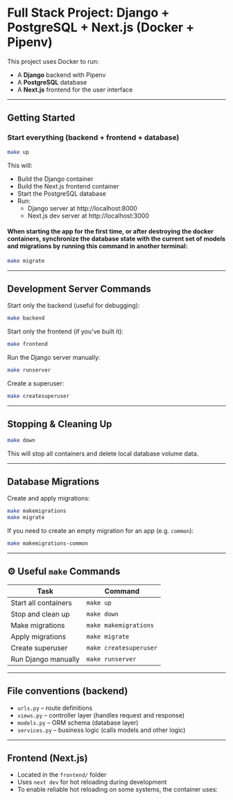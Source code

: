 # Full Stack Project: Django + PostgreSQL + Next.js (Docker + Pipenv)

This project uses Docker to run:
- A **Django** backend with Pipenv
- A **PostgreSQL** database
- A **Next.js** frontend for the user interface

---

## Getting Started

### Start everything (backend + frontend + database)

```bash
make up
```

This will:
- Build the Django container
- Build the Next.js frontend container
- Start the PostgreSQL database
- Run:
  - Django server at http://localhost:8000
  - Next.js dev server at http://localhost:3000

#### When starting the app for the first time, or after destroying the docker containers, synchronize the database state with the current set of models and migrations by running this command in another terminal:

```bash
make migrate
```

---

## Development Server Commands

Start only the backend (useful for debugging):

```bash
make backend
```

Start only the frontend (if you've built it):

```bash
make frontend
```

Run the Django server manually:

```bash
make runserver
```

Create a superuser:

```bash
make createsuperuser
```
---

## Stopping & Cleaning Up

```bash
make down
```

This will stop all containers and delete local database volume data.


---

## Database Migrations

Create and apply migrations:

```bash
make makemigrations
make migrate
```

If you need to create an empty migration for an app (e.g. `common`):

```bash
make makemigrations-common
```

---



## ⚙️ Useful `make` Commands

| Task                         | Command                |
|------------------------------|------------------------|
| Start all containers         | `make up`              |
| Stop and clean up            | `make down`            |
| Make migrations              | `make makemigrations`  |
| Apply migrations             | `make migrate`         |
| Create superuser             | `make createsuperuser` |
| Run Django manually          | `make runserver`       |

---

## File conventions (backend)

- `urls.py` – route definitions
- `views.py` – controller layer (handles request and response)
- `models.py` – ORM schema (database layer)
- `services.py` – business logic (calls models and other logic)

---

## Frontend (Next.js)

- Located in the `frontend/` folder
- Uses `next dev` for hot reloading during development
- To enable reliable hot reloading on some systems, the container uses:
